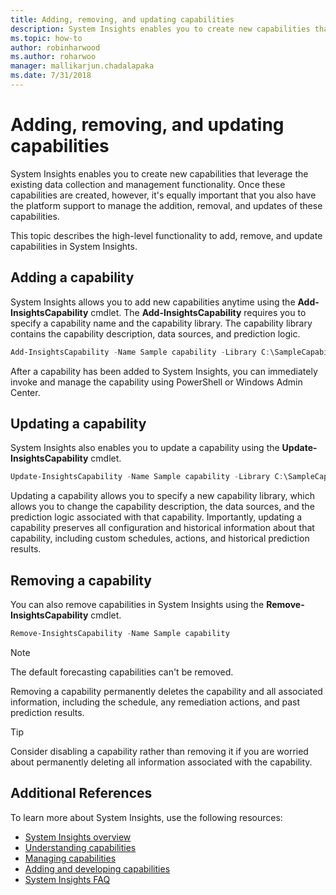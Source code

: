 ```yaml
---
title: Adding, removing, and updating capabilities
description: System Insights enables you to create new capabilities that leverage the existing data collection and management functionality. It's important that you also have the platform support to manage the addition, removal, and updates of these capabilities. This topic describes the high-level functionality to add, remove, and update capabilities in System Insights.
ms.topic: how-to
author: robinharwood
ms.author: roharwoo
manager: mallikarjun.chadalapaka
ms.date: 7/31/2018
---
```


# Adding, removing, and updating capabilities

System Insights enables you to create new capabilities that leverage the existing data collection and management functionality. Once these capabilities are created, however, it's equally important that you also have the platform support to manage the addition, removal, and updates of these capabilities.

This topic describes the high-level functionality to add, remove, and update capabilities in System Insights.

## Adding a capability
System Insights allows you to add new capabilities anytime using the **Add-InsightsCapability** cmdlet. The **Add-InsightsCapability** requires you to specify a capability name and the capability library. The capability library contains the capability description, data sources, and prediction logic.

```PowerShell
Add-InsightsCapability -Name Sample capability -Library C:\SampleCapability.dll
```

After a capability has been added to System Insights, you can immediately invoke and manage the capability using PowerShell or Windows Admin Center.

## Updating a capability
System Insights also enables you to update a capability using the **Update-InsightsCapability** cmdlet.

```PowerShell
Update-InsightsCapability -Name Sample capability -Library C:\SampleCapabilityv2.dll
```

Updating a capability allows you to specify a new capability library, which allows you to change the capability description, the data sources, and the prediction logic associated with that capability. Importantly, updating a capability preserves all configuration and historical information about that capability, including custom schedules, actions, and historical prediction results.

## Removing a capability
You can also remove capabilities in System Insights using the **Remove-InsightsCapability** cmdlet.

```PowerShell
Remove-InsightsCapability -Name Sample capability
```
>[!NOTE]
>The default forecasting capabilities can't be removed.

Removing a capability permanently deletes the capability and all associated information, including the schedule, any remediation actions, and past prediction results.

>[!TIP]
>Consider disabling a capability rather than removing it if you are worried about permanently deleting all information associated with the capability.

## Additional References
To learn more about System Insights, use the following resources:

- [System Insights overview](overview.md)
- [Understanding capabilities](understanding-capabilities.md)
- [Managing capabilities](managing-capabilities.md)
- [Adding and developing capabilities](adding-and-developing-capabilities.md)
- [System Insights FAQ](faq.md)
